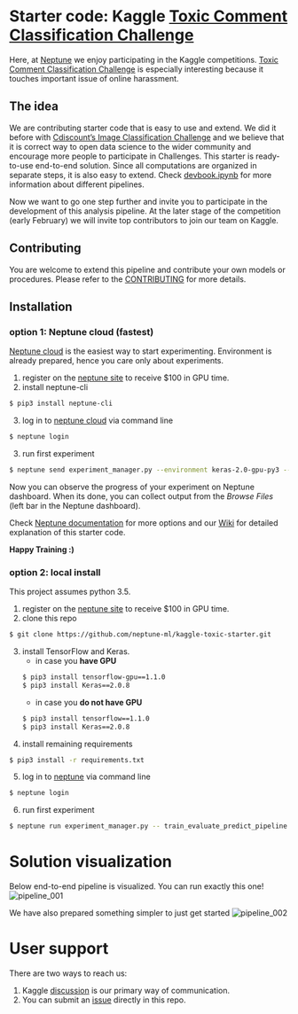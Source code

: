 # Starter code: Kaggle [Toxic Comment Classification Challenge](https://www.kaggle.com/c/jigsaw-toxic-comment-classification-challenge 'Kaggle competition')

Here, at [Neptune](https://neptune.ml/ 'machine learning lab') we enjoy participating in the Kaggle competitions. [Toxic Comment Classification Challenge](https://www.kaggle.com/c/jigsaw-toxic-comment-classification-challenge 'Kaggle competition') is especially interesting because it touches important issue of online harassment.

## The idea
We are contributing starter code that is easy to use and extend. We did it before with [Cdiscount’s Image Classification Challenge](https://github.com/deepsense-ai/cdiscount-starter) and we believe that it is correct way to open data science to the wider community and encourage more people to participate in Challenges. This starter is ready-to-use end-to-end solution. Since all computations are organized in separate steps, it is also easy to extend. Check [devbook.ipynb](https://github.com/neptune-ml/kaggle-toxic-starter/blob/master/devbook.ipynb) for more information about different pipelines.

Now we want to go one step further and invite you to participate in the development of this analysis pipeline. At the later stage of the competition (early February) we will invite top contributors to join our team on Kaggle.

## Contributing
You are welcome to extend this pipeline and contribute your own models or procedures. Please refer to the [CONTRIBUTING](https://github.com/neptune-ml/kaggle-toxic-starter/blob/master/CONTRIBUTING.md) for more details.

## Installation
### option 1: Neptune cloud (fastest)
[Neptune cloud](https://neptune.ml/ 'machine learning lab') is the easiest way to start experimenting. Environment is already prepared, hence you care only about experiments.
1. register on the [neptune site](https://neptune.ml/ 'machine learning lab') to receive $100 in GPU time.
2. install neptune-cli
```bash
$ pip3 install neptune-cli
```
3. log in to [neptune cloud](https://neptune.ml/ 'machine learning lab') via command line
```bash
$ neptune login
```
3. run first experiment
```bash
$ neptune send experiment_manager.py --environment keras-2.0-gpu-py3 --worker gcp-gpu-medium --config neptune_config.yaml -- train_evaluate_predict_pipeline --pipeline_name glove_lstm
```
Now you can observe the progress of your experiment on Neptune dashboard. When its done, you can collect output from the _Browse Files_ (left bar in the Neptune dashboard).

Check [Neptune documentation](https://docs.neptune.ml/cli/neptune_send/) for more options and our [Wiki](https://github.com/neptune-ml/kaggle-toxic-starter/wiki) for detailed explanation of this starter code.

**Happy Training :)**

### option 2: local install
This project assumes python 3.5.
1. register on the [neptune site](https://neptune.ml/ 'machine learning lab') to receive $100 in GPU time.
2. clone this repo
```bash
$ git clone https://github.com/neptune-ml/kaggle-toxic-starter.git
```
3. install TensorFlow and Keras.
    - in case you **have GPU**
    ```bash
    $ pip3 install tensorflow-gpu==1.1.0
    $ pip3 install Keras==2.0.8
    ```
    - in case you **do not have GPU**
    ```bash
    $ pip3 install tensorflow==1.1.0
    $ pip3 install Keras==2.0.8
    ```
4. install remaining requirements
```bash
$ pip3 install -r requirements.txt
```
5. log in to [neptune](https://neptune.ml/ 'machine learning lab') via command line
```bash
$ neptune login
```
6. run first experiment
```bash
$ neptune run experiment_manager.py -- train_evaluate_predict_pipeline --pipeline_name glove_lstm
```

# Solution visualization
Below end-to-end pipeline is visualized. You can run exactly this one!
![pipeline_001](https://github.com/neptune-ml/kaggle-toxic-starter/blob/master/imgs/log_reg_ensemble.png 'complex-ensemble')

We have also prepared something simpler to just get started
![pipeline_002](https://github.com/neptune-ml/kaggle-toxic-starter/blob/master/imgs/glove_lstm_pipeline.png 'simple GLOVE LSTM')


# User support
There are two ways to reach us:
1. Kaggle [discussion](https://www.kaggle.com/c/jigsaw-toxic-comment-classification-challenge/discussion) is our primary way of communication.
2. You can submit an [issue](https://github.com/neptune-ml/kaggle-toxic-starter/issues) directly in this repo.

